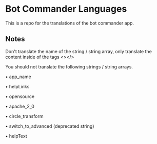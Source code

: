 # Bot Commander Languages
This is a repo for the translations of the bot commander app.

## Notes

Don't translate the name of the string / string array, only translate the content inside of the tags <></>

You should not translate the following strings / string arrays.

• app_name

• helpLinks

• opensource

• apache_2_0

• circle_transform

• switch_to_advanced (deprecated string)

• helpText


